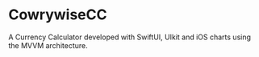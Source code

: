# CowrywiseCC
A Currency Calculator developed with SwiftUI, UIkit and iOS charts using the MVVM architecture.
